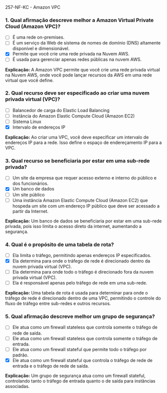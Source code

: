 257-NF-KC - Amazon VPC


### 1. Qual afirmação descreve melhor a Amazon Virtual Private Cloud (Amazon VPC)?

- [ ] É uma rede on-premises.
- [ ] É um serviço da Web de sistema de nomes de domínio (DNS) altamente disponível e dimensionável.
- [x] Permite que você crie uma rede privada na Nuvem AWS.
- [ ] É usada para gerenciar apenas redes públicas na nuvem AWS.

**Explicação:** A Amazon VPC permite que você crie uma rede privada virtual na Nuvem AWS, onde você pode lançar recursos da AWS em uma rede virtual que você define.

### 2. Qual recurso deve ser especificado ao criar uma nuvem privada virtual (VPC)?

- [ ] Balancedor de carga do Elastic Load Balancing
- [ ] Instância do Amazon Elastic Compute Cloud (Amazon EC2)
- [ ] Sistema Linux
- [x] Intervalo de endereços IP

**Explicação:** Ao criar uma VPC, você deve especificar um intervalo de endereços IP para a rede. Isso define o espaço de endereçamento IP para a VPC.

### 3. Qual recurso se beneficiaria por estar em uma sub-rede privada?

- [ ] Um site da empresa que requer acesso externo e interno do público e dos funcionários.
- [x] Um banco de dados
- [ ] Um site público
- [ ] Uma instância Amazon Elastic Compute Cloud (Amazon EC2) que hospeda um site com um endereço IP público que deve ser acessado a partir da Internet.

**Explicação:** Um banco de dados se beneficiaria por estar em uma sub-rede privada, pois isso limita o acesso direto da internet, aumentando a segurança.

### 4. Qual é o propósito de uma tabela de rota?

- [ ] Ela limita o tráfego, permitindo apenas endereços IP especificados.
- [x] Ela determina para onde o tráfego de rede é direcionado dentro da nuvem privada virtual (VPC).
- [ ] Ela determina para onde todo o tráfego é direcionado fora da nuvem privada virtual (VPC).
- [ ] Ela é responsável apenas pelo tráfego de rede em uma sub-rede.

**Explicação:** Uma tabela de rota é usada para determinar para onde o tráfego de rede é direcionado dentro de uma VPC, permitindo o controle do fluxo de tráfego entre sub-redes e outros recursos.

### 5. Qual afirmação descreve melhor um grupo de segurança?

- [ ] Ele atua como um firewall stateless que controla somente o tráfego de rede de saída.
- [ ] Ele atua como um firewall stateless que controla somente o tráfego de entrada.
- [ ] Ele atua como um firewall stateful que permite todo o tráfego por padrão.
- [x] Ele atua como um firewall stateful que controla o tráfego de rede de entrada e o tráfego de rede de saída.

**Explicação:** Um grupo de segurança atua como um firewall stateful, controlando tanto o tráfego de entrada quanto o de saída para instâncias associadas.